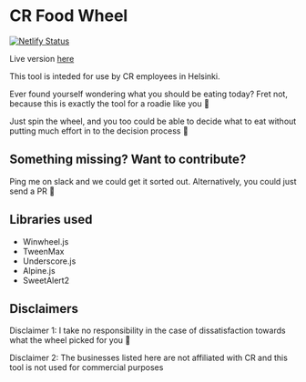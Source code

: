 # CR Food Wheel

[![Netlify Status](https://api.netlify.com/api/v1/badges/b53f1dd4-d244-475f-ac16-edb7b8c5130a/deploy-status)](https://app.netlify.com/sites/cr-foodwheel/deploys)

Live version [here](https://cr-foodwheel.netlify.app)

This tool is inteded for use by CR employees in Helsinki.

Ever found yourself wondering what you should be eating today? Fret not, because this is exactly the tool for a roadie like you 🍕 

Just spin the wheel, and you too could be able to decide what to eat without putting much effort in to the decision process 🔮

## Something missing? Want to contribute?

Ping me on slack and we could get it sorted out. Alternatively, you could just send a PR 👾

## Libraries used 
* Winwheel.js
* TweenMax
* Underscore.js
* Alpine.js
* SweetAlert2

## Disclaimers

Disclaimer 1: I take no responsibility in the case of dissatisfaction towards what the wheel picked for you 🍩

Disclaimer 2: The businesses listed here are not affiliated with CR and this tool is not used for commercial purposes
